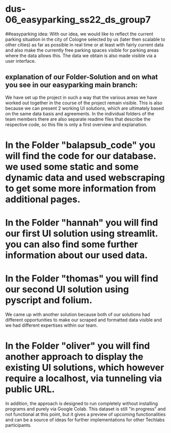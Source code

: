 # dus-06_easyparking_ss22_ds_group7

##easyparking idea:
With our idea, we would like to reflect the current parking situation in the city of Cologne selected by us (later then scalable to other cities) as far as possible in real time 
or at least with fairly current data and also make the currently free parking spaces visible for parking areas where the data allows this. 
The data we obtain is also made visible via a user interface.  


## explanation of our Folder-Solution and on what you see in our easyparking main branch:

We have set up the project in such a way that the various areas we have worked out together in the course of the project remain visible.
This is also because we can present 2 working UI solutions, which are ultimately based on the same data basis and agreements. 
In the individual folders of the team members there are also separate readme files that describe the respective code, so this file is only a first overview and explanation. 

# In the Folder "balapsub_code" you will find the code for our database. we used some static and some dynamic data and used webscraping to get some more information from additional pages.
# In the Folder "hannah" you will find our first UI solution using streamlit. you can also find some further information about our used data.
# In the Folder "thomas" you will find our second UI solution using pyscript and folium. 
We came up with another solution because both of our solutions had different opportunities to make our scraped and formatted data visible and we had different expertises within our team.
# In the Folder "oliver" you will find another approach to display the existing UI solutions, which however require a localhost, via tunneling via public URL.
In addition, the approach is designed to run completely without installing programs and purely via Google Colab.
This dataset is still "in progress" and not functional at this point, but it gives a preview of upcoming functionalities and can be a source of ideas for further implementations for other Techlabs participants.

